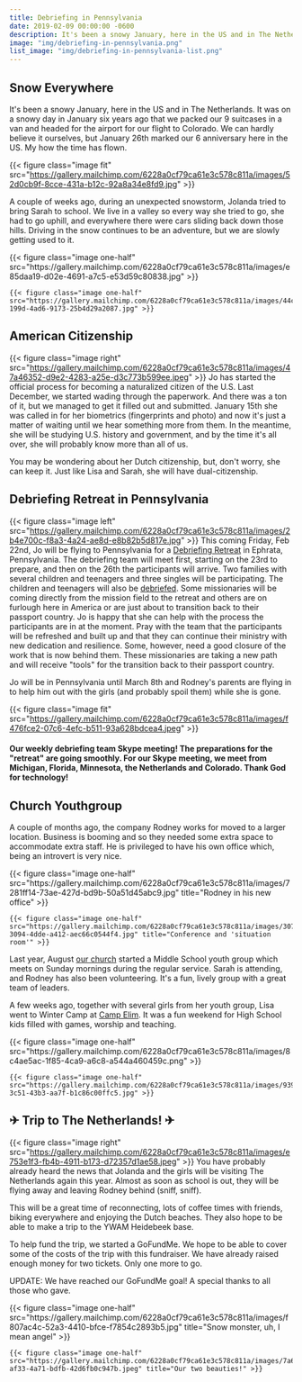 ```yaml
---
title: Debriefing in Pennsylvania
date: 2019-02-09 00:00:00 -0600
description: It's been a snowy January, here in the US and in The Netherlands. It was on a snowy day in January six years ago that we packed our 9 suitcases in a van and headed for the airport for our flight to Colorado.
image: "img/debriefing-in-pennsylvania.png"
list_image: "img/debriefing-in-pennsylvania-list.png"
---
```

## Snow Everywhere

It's been a snowy January, here in the US and in The Netherlands. It was on a snowy day in January six years ago that we packed our 9 suitcases in a van and headed for the airport for our flight to Colorado. We can hardly believe it ourselves, but January 26th marked our 6 anniversary here in the US. My how the time has flown.

{{< figure class="image fit" src="https://gallery.mailchimp.com/6228a0cf79ca61e3c578c811a/images/52d0cb9f-8cce-431a-b12c-92a8a34e8fd9.jpg" >}}

A couple of weeks ago, during an unexpected snowstorm, Jolanda tried to bring Sarah to school. We live in a valley so every way she tried to go, she had to go uphill, and everywhere there were cars sliding back down those hills. Driving in the snow continues to be an adventure, but we are slowly getting used to it.

<div class="gallery">
    {{< figure class="image one-half" src="https://gallery.mailchimp.com/6228a0cf79ca61e3c578c811a/images/e85daa19-d02e-4691-a7c5-e53d59c80838.jpg" >}}

    {{< figure class="image one-half" src="https://gallery.mailchimp.com/6228a0cf79ca61e3c578c811a/images/44c2320a-199d-4ad6-9173-25b4d29a2087.jpg" >}}
</div>

## American Citizenship
{{< figure class="image right" src="https://gallery.mailchimp.com/6228a0cf79ca61e3c578c811a/images/47a46352-d9e2-4283-a25e-d3c773b599ee.jpeg" >}}
Jo has started the official process for becoming a naturalized citizen of the U.S. Last December, we started wading through the paperwork. And there was a ton of it, but we managed to get it filled out and submitted. January 15th she was called in for her biometrics (fingerprints and photo) and now it's just a matter of waiting until we hear something more from them. In the meantime, she will be studying U.S. history and government, and by the time it's all over, she will probably know more than all of us.

You may be wondering about her Dutch citizenship, but, don't worry, she can keep it. Just like Lisa and Sarah, she will have dual-citizenship.

## Debriefing Retreat in Pennsylvania
{{< figure class="image left" src="https://gallery.mailchimp.com/6228a0cf79ca61e3c578c811a/images/2b4e700c-f8a3-4a24-ae8d-e8b82b5d817e.jpg" >}}
This coming Friday, Feb 22nd, Jo will be flying to Pennsylvania for a [Debriefing Retreat](http://excellingleaders.org/retreat/) in Ephrata, Pennsylvania. The debriefing team will meet first, starting on the 23rd to prepare, and then on the 26th the participants will arrive. Two families with several children and teenagers and three singles will be participating. The children and teenagers will also be [debriefed](http://excellingleaders.org/debriefing-2/). Some missionaries will be coming directly from the mission field to the retreat and others are on furlough here in America or are just about to transition back to their passport country. Jo is happy that she can help with the process the participants are in at the moment. Pray with the team that the participants will be refreshed and built up and that they can continue their ministry with new dedication and resilience. Some, however, need a good closure of the work that is now behind them. These missionaries are taking a new path and will receive "tools" for the transition back to their passport country.

Jo will be in Pennsylvania until March 8th and Rodney's parents are flying in to help him out with the girls (and probably spoil them) while she is gone.

{{< figure class="image fit" src="https://gallery.mailchimp.com/6228a0cf79ca61e3c578c811a/images/f476fce2-07c6-4efc-b511-93a628bdcea4.jpeg" >}}
<figcaption class="full"><h4>Our weekly debriefing team Skype meeting! The preparations for the "retreat" are going smoothly. For our Skype meeting, we meet from Michigan, Florida, Minnesota, the Netherlands and Colorado. Thank God for technology!</h4></figcaption>

## Church Youthgroup

A couple of months ago, the company Rodney works for moved to a larger location. Business is booming and so they needed some extra space to accommodate extra staff. He is privileged to have his own office which, being an introvert is very nice.

<div class="gallery">
    {{< figure class="image one-half" src="https://gallery.mailchimp.com/6228a0cf79ca61e3c578c811a/images/7281ff14-73ae-427d-bd9b-50a51d45abc9.jpg" title="Rodney in his new office" >}}

    {{< figure class="image one-half" src="https://gallery.mailchimp.com/6228a0cf79ca61e3c578c811a/images/307bd120-3094-4dde-a412-aec66c0544f4.jpg" title="Conference and 'situation room'" >}}
</div>

Last year, August [our church](http://newlifedowntown.com/ "New Life Downtown") started a Middle School youth group which meets on Sunday mornings during the regular service. Sarah is attending, and Rodney has also been volunteering. It's a fun, lively group with a great team of leaders.

A few weeks ago, together with several girls from her youth group, Lisa went to Winter Camp at [Camp Elim](https://campelim.com/ "Camp Elim"). It was a fun weekend for High School kids filled with games, worship and teaching.

<div class="gallery">
    {{< figure class="image one-half" src="https://gallery.mailchimp.com/6228a0cf79ca61e3c578c811a/images/8c4ae5ac-1f85-4ca9-a6c8-a544a460459c.png" >}}

    {{< figure class="image one-half" src="https://gallery.mailchimp.com/6228a0cf79ca61e3c578c811a/images/93994831-3c51-43b3-aa7f-b1c86c00ffc5.jpg" >}}
</div>

## ✈ Trip to The Netherlands! ✈
{{< figure class="image right" src="https://gallery.mailchimp.com/6228a0cf79ca61e3c578c811a/images/e753e1f3-fb4b-4911-b173-d72357d1ae58.jpeg" >}}
You have probably already heard the news that Jolanda and the girls will be visiting The Netherlands again this year. Almost as soon as school is out, they will be flying away and leaving Rodney behind (sniff, sniff).

This will be a great time of reconnecting, lots of coffee times with friends, biking everywhere and enjoying the Dutch beaches. They also hope to be able to make a trip to the YWAM Heidebeek base.

To help fund the trip, we started a GoFundMe. We hope to be able to cover some of the costs of the trip with this fundraiser. We have already raised enough money for two tickets. Only one more to go.

UPDATE: We have reached our GoFundMe goal! A special thanks to all those who gave.

<div class="gallery">
    {{< figure class="image one-half" src="https://gallery.mailchimp.com/6228a0cf79ca61e3c578c811a/images/f807ac4c-52a3-4410-bfce-f7854c2893b5.jpg" title="Snow monster, uh, I mean angel" >}}

    {{< figure class="image one-half" src="https://gallery.mailchimp.com/6228a0cf79ca61e3c578c811a/images/7a6c5e17-af33-4a71-bdfb-42d6fb0c947b.jpeg" title="Our two beauties!" >}}
</div>